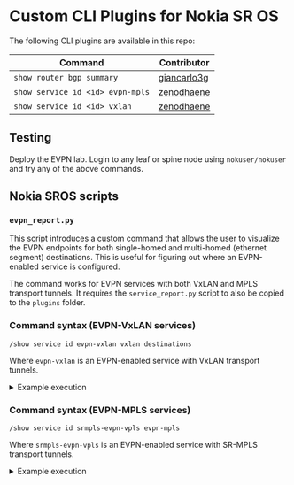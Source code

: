 # Custom CLI Plugins for Nokia SR OS

The following CLI plugins are available in this repo:

| Command | Contributor |
|---|---|
| `show router bgp summary` | [giancarlo3g](https://github.com/giancarlo3g) |
| `show service id <id> evpn-mpls` | [zenodhaene](https://github.com/zenodhaene) |
| `show service id <id> vxlan` | [zenodhaene](https://github.com/zenodhaene) |

## Testing

Deploy the EVPN lab. Login to any leaf or spine node using `nokuser/nokuser` and try any of the above commands.

## Nokia SROS scripts

### `evpn_report.py`

This script introduces a custom command that allows the user to visualize the EVPN endpoints for both single-homed and multi-homed (ethernet segment) destinations. This is useful for figuring out where an EVPN-enabled service is configured.

The command works for EVPN services with both VxLAN and MPLS transport tunnels. It requires the `service_report.py` script to also be copied to the `plugins` folder.

### Command syntax (EVPN-VxLAN services)

```
/show service id evpn-vxlan vxlan destinations
```

Where `evpn-vxlan` is an EVPN-enabled service with VxLAN transport tunnels.

<details>
    <summary>Example execution</summary>

    ```
    --{ + running }--[  ]--
    A:admin@leaf-3# /show service id evpn-vxlan vxlan destinations

    ===============================================================================
    Egress VTEP, VNI (Instance 1)
    ===============================================================================
    VTEP Address                                        Egress VNI Oper  Mcast Num
                                                                State       MACs
    -------------------------------------------------------------------------------
    10.0.0.3                                            100        Up    BUM   N/A
    10.0.0.4                                            100        Up    BUM   N/A
    -------------------------------------------------------------------------------
    Number of Egress VTEP, VNI : 2
    -------------------------------------------------------------------------------
    ===============================================================================

    ===============================================================================
    Egress VTEP, VNI (Instance 2)
    ===============================================================================
    VTEP Address                                        Egress VNI Oper  Mcast Num
                                                                State       MACs
    -------------------------------------------------------------------------------
    No Matching Entries
    ===============================================================================

    ===============================================================================
    BGP EVPN-VXLAN Ethernet Segment Dest (Instance 1)
    ===============================================================================
    Eth SegId                               Num. Macs       Last Update
    -------------------------------------------------------------------------------
    00:00:00:00:C0:FF:EE:00:00:01           100             2025-04-02 08:23:37
    -------------------------------------------------------------------------------
    Number of entries: 1
    -------------------------------------------------------------------------------
    ===============================================================================

    ===============================================================================
    BGP EVPN-VXLAN Ethernet Segment Dest (Instance 2)
    ===============================================================================
    Eth SegId                               Num. Macs       Last Update
    -------------------------------------------------------------------------------
    No Matching Entries
    ===============================================================================
    ```

</details>

### Command syntax (EVPN-MPLS services)

```
/show service id srmpls-evpn-vpls evpn-mpls
```

Where `srmpls-evpn-vpls` is an EVPN-enabled service with SR-MPLS transport tunnels.


<details>
    <summary>Example execution</summary>

    ```
    --{ + running }--[  ]--
    A:CE-SXR-1# / show service id srmpls-evpn-vpls evpn-mpls

    ===============================================================================
    BGP EVPN-MPLS Dest (Instance 1)
    ===============================================================================
    TEP Address                     Transpor:Tnl      Egr Label  Oper  Mcast  Num
                                                                State        MACs
    -------------------------------------------------------------------------------
    10.0.0.4                        sr-isis:20004     103        Up    bum    N/A
    10.0.1.3                        sr-isis:20103     524287     Up    bum    N/A
    10.0.1.3                        sr-isis:20103     524287     Up    None   10
    10.0.1.4                        sr-isis:20104     524287     Up    bum    N/A
    10.0.1.4                        sr-isis:20104     524287     Up    None   10
    -------------------------------------------------------------------------------
    Number of entries: 5
    -------------------------------------------------------------------------------
    ===============================================================================

    ===============================================================================
    BGP EVPN-MPLS Dest (Instance 2)
    ===============================================================================
    TEP Address                     Transpor:Tnl      Egr Label  Oper  Mcast  Num
                                                                State        MACs
    -------------------------------------------------------------------------------
    No Matching Entries
    ===============================================================================

    ===============================================================================
    BGP EVPN-MPLS Ethernet Segment Dest (Instance 1)
    ===============================================================================
    Eth SegId                       Num. Macs               Last Update
    -------------------------------------------------------------------------------
    00:00:00:BE:EF:00:00:00:00:03   10                      2025-04-02 08:48:34
    -------------------------------------------------------------------------------
    Number of entries: 1
    -------------------------------------------------------------------------------
    ===============================================================================

    ===============================================================================
    BGP EVPN-MPLS Ethernet Segment Dest (Instance 2)
    ===============================================================================
    Eth SegId                       Num. Macs               Last Update
    -------------------------------------------------------------------------------
    No Matching Entries
    ===============================================================================
    ```
</details>
